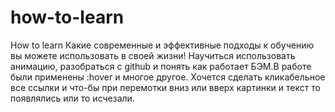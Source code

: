 # how-to-learn
How to learn
Какие современные и эффективные подходы к обучению вы можете использовать в своей жизни! Научиться использовать анимацию, разобраться с github и понять как работает БЭМ.В работе были применены :hover и многое другое. 
Хочется сделать кликабельное все ссылки и что-бы при перемотки вниз или вверх картинки и текст то появлялись или то исчезали.
